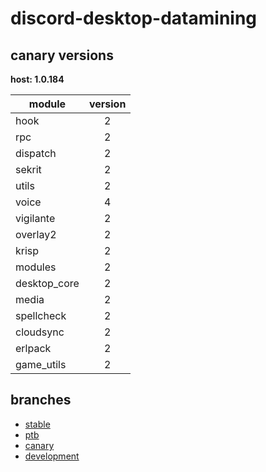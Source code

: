# discord-desktop-datamining

## canary versions

**host: 1.0.184**

| module | version |
| ------ | :-----: |
| hook | 2 |
| rpc | 2 |
| dispatch | 2 |
| sekrit | 2 |
| utils | 2 |
| voice | 4 |
| vigilante | 2 |
| overlay2 | 2 |
| krisp | 2 |
| modules | 2 |
| desktop_core | 2 |
| media | 2 |
| spellcheck | 2 |
| cloudsync | 2 |
| erlpack | 2 |
| game_utils | 2 |

## branches

- [stable](https://github.com/OpenAsar/discord-desktop-datamining/tree/stable)
- [ptb](https://github.com/OpenAsar/discord-desktop-datamining/tree/ptb)
- [canary](https://github.com/OpenAsar/discord-desktop-datamining/tree/canary)
- [development](https://github.com/OpenAsar/discord-desktop-datamining/tree/development)